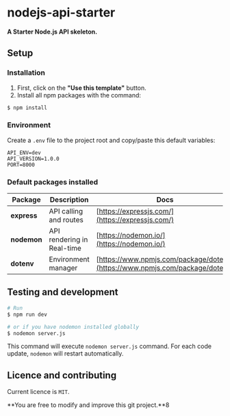 # nodejs-api-starter

**A Starter Node.js API skeleton.**

## Setup

### Installation

1. First, click on the **"Use this template"** button.
2. Install all npm packages with the command:
```bash
$ npm install
```
### Environment

Create a `.env` file to the project root and copy/paste this default variables:

```
API_ENV=dev
API_VERSION=1.0.0
PORT=8000
```

### Default packages installed

| Package | Description | Docs |
|---|---|---|
| **express** | API calling and routes | [https://expressjs.com/](https://expressjs.com/) |
| **nodemon** | API rendering in Real-time | [https://nodemon.io/](https://nodemon.io/) |
| **dotenv** | Environment manager | [https://www.npmjs.com/package/dotenv](https://www.npmjs.com/package/dotenv) |

## Testing and development

```bash
# Run
$ npm run dev

# or if you have nodemon installed globally
$ nodemon server.js
```

This command will execute `nodemon server.js` command. For each code update, `nodemon` will restart automatically.

## Licence and contributing

Current licence is `MIT`.

**You are free to modify and improve this git project.**8
